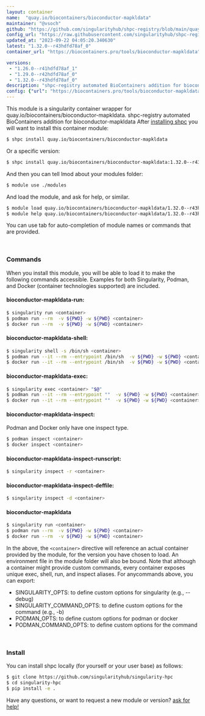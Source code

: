 ```yaml
---
layout: container
name:  "quay.io/biocontainers/bioconductor-mapkldata"
maintainer: "@vsoch"
github: "https://github.com/singularityhub/shpc-registry/blob/main/quay.io/biocontainers/bioconductor-mapkldata/container.yaml"
config_url: "https://raw.githubusercontent.com/singularityhub/shpc-registry/main/quay.io/biocontainers/bioconductor-mapkldata/container.yaml"
updated_at: "2023-09-22 04:05:20.340630"
latest: "1.32.0--r43hdfd78af_0"
container_url: "https://biocontainers.pro/tools/bioconductor-mapkldata"

versions:
 - "1.26.0--r41hdfd78af_1"
 - "1.29.0--r42hdfd78af_0"
 - "1.32.0--r43hdfd78af_0"
description: "shpc-registry automated BioContainers addition for bioconductor-mapkldata"
config: {"url": "https://biocontainers.pro/tools/bioconductor-mapkldata", "maintainer": "@vsoch", "description": "shpc-registry automated BioContainers addition for bioconductor-mapkldata", "latest": {"1.32.0--r43hdfd78af_0": "sha256:6baf71f9c722a26286b435ca39b0371cea9a281cf06738d28ff522de03378da2"}, "tags": {"1.26.0--r41hdfd78af_1": "sha256:1b288317b018fb75360969426a51ce6ad84576ed63d69f4a208f6dfb9d2e355a", "1.29.0--r42hdfd78af_0": "sha256:c318b089b23ce7943bc699faf5d7cb9236f84b4c1344a80fa1fa7ba86237f87b", "1.32.0--r43hdfd78af_0": "sha256:6baf71f9c722a26286b435ca39b0371cea9a281cf06738d28ff522de03378da2"}, "docker": "quay.io/biocontainers/bioconductor-mapkldata"}
---
```


This module is a singularity container wrapper for quay.io/biocontainers/bioconductor-mapkldata.
shpc-registry automated BioContainers addition for bioconductor-mapkldata
After [installing shpc](#install) you will want to install this container module:


```bash
$ shpc install quay.io/biocontainers/bioconductor-mapkldata
```

Or a specific version:

```bash
$ shpc install quay.io/biocontainers/bioconductor-mapkldata:1.32.0--r43hdfd78af_0
```

And then you can tell lmod about your modules folder:

```bash
$ module use ./modules
```

And load the module, and ask for help, or similar.

```bash
$ module load quay.io/biocontainers/bioconductor-mapkldata/1.32.0--r43hdfd78af_0
$ module help quay.io/biocontainers/bioconductor-mapkldata/1.32.0--r43hdfd78af_0
```

You can use tab for auto-completion of module names or commands that are provided.

<br>

### Commands

When you install this module, you will be able to load it to make the following commands accessible.
Examples for both Singularity, Podman, and Docker (container technologies supported) are included.

#### bioconductor-mapkldata-run:

```bash
$ singularity run <container>
$ podman run --rm  -v ${PWD} -w ${PWD} <container>
$ docker run --rm  -v ${PWD} -w ${PWD} <container>
```

#### bioconductor-mapkldata-shell:

```bash
$ singularity shell -s /bin/sh <container>
$ podman run --it --rm --entrypoint /bin/sh  -v ${PWD} -w ${PWD} <container>
$ docker run --it --rm --entrypoint /bin/sh  -v ${PWD} -w ${PWD} <container>
```

#### bioconductor-mapkldata-exec:

```bash
$ singularity exec <container> "$@"
$ podman run --it --rm --entrypoint ""  -v ${PWD} -w ${PWD} <container> "$@"
$ docker run --it --rm --entrypoint ""  -v ${PWD} -w ${PWD} <container> "$@"
```

#### bioconductor-mapkldata-inspect:

Podman and Docker only have one inspect type.

```bash
$ podman inspect <container>
$ docker inspect <container>
```

#### bioconductor-mapkldata-inspect-runscript:

```bash
$ singularity inspect -r <container>
```

#### bioconductor-mapkldata-inspect-deffile:

```bash
$ singularity inspect -d <container>
```



#### bioconductor-mapkldata

```bash
$ singularity run <container>
$ podman run --rm  -v ${PWD} -w ${PWD} <container>
$ docker run --rm  -v ${PWD} -w ${PWD} <container>
```


In the above, the `<container>` directive will reference an actual container provided
by the module, for the version you have chosen to load. An environment file in the
module folder will also be bound. Note that although a container
might provide custom commands, every container exposes unique exec, shell, run, and
inspect aliases. For anycommands above, you can export:

 - SINGULARITY_OPTS: to define custom options for singularity (e.g., --debug)
 - SINGULARITY_COMMAND_OPTS: to define custom options for the command (e.g., -b)
 - PODMAN_OPTS: to define custom options for podman or docker
 - PODMAN_COMMAND_OPTS: to define custom options for the command

<br>

### Install

You can install shpc locally (for yourself or your user base) as follows:

```bash
$ git clone https://github.com/singularityhub/singularity-hpc
$ cd singularity-hpc
$ pip install -e .
```

Have any questions, or want to request a new module or version? [ask for help!](https://github.com/singularityhub/singularity-hpc/issues)